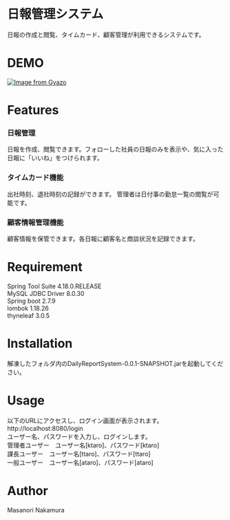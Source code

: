 # 日報管理システム

日報の作成と閲覧、タイムカード、顧客管理が利用できるシステムです。<br>
# DEMO
[![Image from Gyazo](https://i.gyazo.com/0ed9819e6334d0c5825fef52d9f2d241.gif)](https://gyazo.com/0ed9819e6334d0c5825fef52d9f2d241)

# Features
### 日報管理
日報を作成、閲覧できます。フォローした社員の日報のみを表示や、気に入った日報に「いいね」をつけられます。<br>

### タイムカード機能
出社時刻、退社時刻の記録ができます。
管理者は日付事の勤怠一覧の閲覧が可能です。<br>

### 顧客情報管理機能
顧客情報を保管できます。各日報に顧客名と商談状況を記録できます。<br>

# Requirement

Spring Tool Suite 4.18.0.RELEASE<br>
MySQL JDBC Driver 8.0.30<br>
Spring boot 2.7.9<br>
lombok 1.18.26<br>
thyneleaf 3.0.5<br>

# Installation

解凍したフォルダ内のDailyReportSystem-0.0.1-SNAPSHOT.jarを起動してください。

# Usage

以下のURLにアクセスし、ログイン画面が表示されます。<br>
http://localhost:8080/login<br>
ユーザー名、パスワードを入力し、ログインします。<br>
管理者ユーザー　ユーザー名[ktaro]、パスワード[ktaro]<br>
課長ユーザー　ユーザー名[ttaro]、パスワード[ttaro]<br>
一般ユーザー　ユーザー名[ataro]、パスワード[ataro]<br>

# Author

Masanori Nakamura
